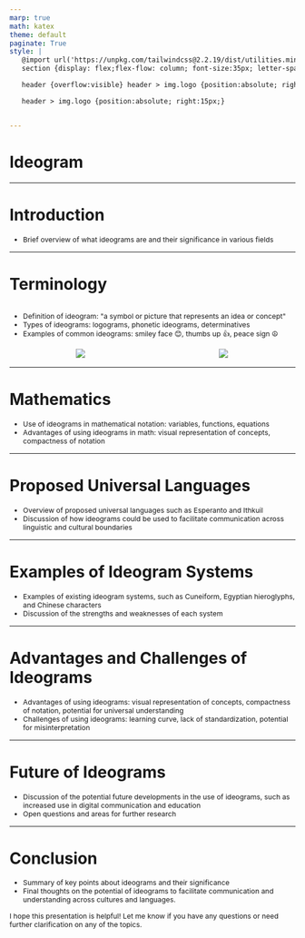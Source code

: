 ```yaml
---
marp: true
math: katex
theme: default
paginate: True
style: |
   @import url('https://unpkg.com/tailwindcss@2.2.19/dist/utilities.min.css');
   section {display: flex;flex-flow: column; font-size:35px; letter-spacing:1.4px;}

   header {overflow:visible} header > img.logo {position:absolute; right:15px;}

   header > img.logo {position:absolute; right:15px;}


---
```

<!-- backgroundImage: url('backgrounds/wwwatercolor (1).png') -->
<!-- _class: lead -->

 # Ideogram

---
<style scoped>p,li {font-size:0.96em}</style>

 # Introduction

- Brief overview of what ideograms are and their significance in various fields

---
<style scoped>p,li {font-size:0.80em}</style>

 # Terminology
<div style='flex:1 1 auto; min-height:0;' class="grid grid-cols-8 gap-4">
<div style='display:flex; flex-flow:column; min-height:0;' class="col-span-4">

- Definition of ideogram: "a symbol or picture that represents an idea or concept"
- Types of ideograms: logograms, phonetic ideograms, determinatives
- Examples of common ideograms: smiley face 😊, thumbs up 👍, peace sign ☮️
</div>

<div style='display:flex; flex-flow:column; min-height:0;' class="col-span-4">

<div style="display: flex; flex: 1 1 auto; flex-flow: row; min-height: 0"><div style="display: flex; flex: 1 1 auto; justify-content: center;min-height:0;min-width:0; margin-bottom:0.1em;;margin-right:0.15em">
<img style='object-fit: contain; max-height:100%; max-width:100%; background-color: rgba(0,0,0,0);' src='https://upload.wikimedia.org/wikipedia/commons/thumb/f/f5/Naxi_manuscript_%28right%29_2088.jpg/220px-Naxi_manuscript_%28right%29_2088.jpg'/>
</div>
<div style="display: flex; flex: 1 1 auto; justify-content: center;min-height:0;min-width:0; margin-bottom:0.1em;;margin-right:0.15em">
<img style='object-fit: contain; max-height:100%; max-width:100%; background-color: rgba(0,0,0,0);' src='https://upload.wikimedia.org/wikipedia/commons/thumb/b/be/Comparative_evolution_of_Cuneiform%2C_Egyptian_and_Chinese_characters.svg/220px-Comparative_evolution_of_Cuneiform%2C_Egyptian_and_Chinese_characters.svg.png'/>
</div>
</div>

</div>

</div>


---
<style scoped>p,li {font-size:0.92em}</style>

 # Mathematics
- Use of ideograms in mathematical notation: variables, functions, equations
- Advantages of using ideograms in math: visual representation of concepts, compactness of notation


---
<style scoped>p,li {font-size:0.92em}</style>

 # Proposed Universal Languages
- Overview of proposed universal languages such as Esperanto and Ithkuil
- Discussion of how ideograms could be used to facilitate communication across linguistic and cultural boundaries


---
<style scoped>p,li {font-size:0.92em}</style>

 # Examples of Ideogram Systems

- Examples of existing ideogram systems, such as Cuneiform, Egyptian hieroglyphs, and Chinese characters
- Discussion of the strengths and weaknesses of each system

---
<style scoped>p,li {font-size:0.92em}</style>

 # Advantages and Challenges of Ideograms

- Advantages of using ideograms: visual representation of concepts, compactness of notation, potential for universal understanding
- Challenges of using ideograms: learning curve, lack of standardization, potential for misinterpretation

---
<style scoped>p,li {font-size:0.92em}</style>

 # Future of Ideograms

- Discussion of the potential future developments in the use of ideograms, such as increased use in digital communication and education
- Open questions and areas for further research

---
<style scoped>p,li {font-size:0.88em}</style>

 # Conclusion

- Summary of key points about ideograms and their significance
- Final thoughts on the potential of ideograms to facilitate communication and understanding across cultures and languages.

I hope this presentation is helpful! Let me know if you have any questions or need further clarification on any of the topics.